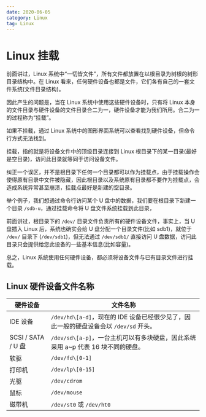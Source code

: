 ```yaml
---
date: 2020-06-05
category: Linux
tag: Linux
---
```


# Linux 挂载

前面讲过，Linux 系统中“一切皆文件”，所有文件都放置在以根目录为树根的树形目录结构中。在 Linux 看来，任何硬件设备也都是文件，它们各有自己的一套文件系统(文件目录结构)。

因此产生的问题是，当在 Linux 系统中使用这些硬件设备时，只有将 Linux 本身的文件目录与硬件设备的文件目录合二为一，硬件设备才能为我们所用。合二为一的过程称为“挂载”。

如果不挂载，通过 Linux 系统中的图形界面系统可以查看找到硬件设备，但命令行方式无法找到。

挂载，指的就是将设备文件中的顶级目录连接到 Linux 根目录下的某一目录(最好是空目录)，访问此目录就等同于访问设备文件。

纠正一个误区，并不是根目录下任何一个目录都可以作为挂载点，由于挂载操作会使得原有目录中文件被隐藏，因此根目录以及系统原有目录都不要作为挂载点，会造成系统异常甚至崩溃，挂载点最好是新建的空目录。

举个例子，我们想通过命令行访问某个 U 盘中的数据，我们要在根目录下新建一个目录 `/sdb-u`，通过挂载命令将 U 盘文件系统挂载到此目录，

前面讲过，根目录下的 `/dev/` 目录文件负责所有的硬件设备文件，事实上，当 U 盘插入 Linux 后，系统也确实会给 U 盘分配一个目录文件(比如 sdb1)，就位于 `/dev/` 目录下 (`/dev/sdb1`)，但无法通过 `/dev/sdb1/` 直接访问 U 盘数据，访问此目录只会提供给您此设备的一些基本信息(比如容量)。

总之，Linux 系统使用任何硬件设备，都必须将设备文件与已有目录文件进行挂载。

## Linux 硬件设备文件名称

| 硬件设备           | 文件名称                                                                              |
| ------------------ | ------------------------------------------------------------------------------------- |
| IDE 设备           | `/dev/hd\[a-d]`，现在的 IDE 设备已经很少见了，因此一般的硬盘设备会以 `/dev/sd` 开头。 |
| SCSI / SATA / U 盘 | `/dev/sd\[a-p]`，一台主机可以有多块硬盘，因此系统采用 a~p 代表 16 块不同的硬盘。      |
| 软驱               | `/dev/fd\[0-1]`                                                                       |
| 打印机             | `/dev/lp\[0-15]`                                                                      |
| 光驱               | `/dev/cdrom`                                                                          |
| 鼠标               | `/dev/mouse`                                                                          |
| 磁带机             | `/dev/st0` 或 `/dev/ht0`                                                              |
